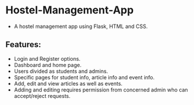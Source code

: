# Hostel-Management-App
* A hostel management app using Flask, HTML and CSS.

## Features:
* Login and Register options.
* Dashboard and home page.
* Users divided as students and admins.
* Specific pages for student info, article info and event info.
* Add, edit and view articles as well as events.
* Adding and editing requires permission from concerned admin who can accept/reject requests. 
